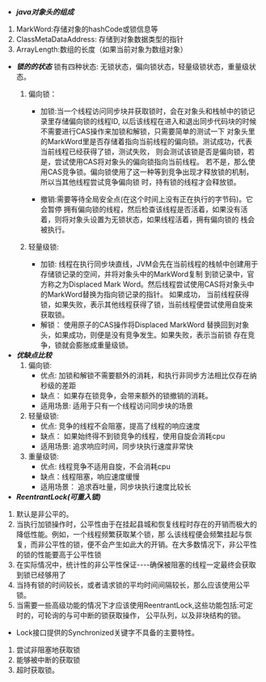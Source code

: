 - **_java对象头的组成_**
1. MarkWord:存储对象的hashCode或锁信息等
2. ClassMetaDataAddress: 存储到对象数据类型的指针
3. ArrayLength:数组的长度（如果当前对象为数组对象） 
- **_锁的的状态_**
锁有四种状态: 无锁状态，偏向锁状态，轻量级锁状态，重量级状态。
    1. 偏向锁：
    
          - 加锁:当一个线程访问同步块并获取锁时，会在对象头和栈帧中的锁记录里存储偏向锁的线程ID,
    以后该线程在进入和退出同步代码块的时候不需要进行CAS操作来加锁和解锁，只需要简单的测试一下
    对象头里的MarkWord里是否存储着指向当前线程的偏向锁。测试成功，代表当前线程已经获得了锁，测试失败，
    则会测试该锁是否是偏向锁，若是，尝试使用CAS将对象头的偏向锁指向当前线程。
    若不是，那么使用CAS竞争锁。偏向锁使用了这一种等到竞争出现才释放锁的机制，所以当其他线程尝试竞争偏向锁
    时，持有锁的线程才会释放锁。
    
        - 撤销:需要等待全局安全点(在这个时间上没有正在执行的字节码)。它会暂停
    拥有偏向锁的线程，然后检查该线程是否活着，如果没有活着，则将对象头设置为无锁状态，如果线程活着，拥有偏向锁的
    栈会被执行。        
    2. 轻量级锁: 
        - 加锁: 线程在执行同步块直线，JVM会先在当前线程的栈帧中创建用于存储锁记录的空间，并将对象头中的MarkWord复制
        到锁记录中，官方称之为Displaced Mark Word。然后线程尝试使用CAS将对象头中的MarkWord替换为指向锁记录的指针。
        如果成功， 当前线程获得锁，如果失败，表示其他线程获得了锁，当前线程便尝试使用自旋来获取锁。
        - 解锁： 使用原子的CAS操作将Displaced MarkWord 替换回到对象头，如果成功，则便是没有竞争发生。如果失败，表示当前锁
        存在竞争，锁就会膨胀成重量级锁。
- **_优缺点比较_**
    1. 偏向锁: 
        - 优点: 加锁和解锁不需要额外的消耗，和执行非同步方法相比仅存在纳秒级的差距
        - 缺点： 如果存在锁竞争，会带来额外的锁撤销的消耗。
        - 适用场景: 适用于只有一个线程访问同步块的场景
    2. 轻量级锁:
        - 优点: 竞争的线程不会阻塞，提高了线程的响应速度
        - 缺点： 如果始终得不到锁竞争的线程，使用自旋会消耗cpu
        - 适用场景: 追求响应时间，同步块执行速度非常快
    3. 重量级锁: 
        - 优点: 线程竞争不适用自旋，不会消耗cpu
        - 缺点：线程阻塞，响应速度缓慢
        - 适用场景： 追求吞吐量，同步块执行速度比较长
- **_ReentrantLock(可重入锁)_** 
1. 默认是非公平的。
2. 当执行加锁操作时，公平性由于在挂起县城和恢复线程时存在的开销而极大的降低性能。例如，一个线程频繁获取某个锁，那
么该线程便会频繁挂起与恢复，而非公平性的锁，便不会产生如此大的开销。在大多数情况下，非公平性的锁的性能要高于公平性锁
3. 在实际情况中，统计性的非公平性保证----确保被阻塞的线程一定最终会获取到锁已经够用了
4. 当持有锁的时间较长，或者请求锁的平均时间间隔较长，那么应该使用公平锁。
5. 当需要一些高级功能的情况下才应该使用ReentrantLock,这些功能包括:可定时的，可轮询的与可中断的锁获取操作，
公平队列，以及非块结构的锁。
- Lock接口提供的Synchronized关键字不具备的主要特性。
1. 尝试非阻塞地获取锁
2. 能够被中断的获取锁
3. 超时获取锁。